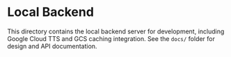 # Local Backend

This directory contains the local backend server for development, including Google Cloud TTS and GCS caching integration. See the `docs/` folder for design and API documentation.
